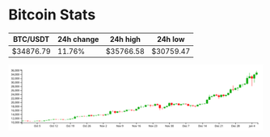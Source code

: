 # Bitcoin Stats

BTC/USDT|24h change|24h high|24h low|
|---|---|---|---|
|$34876.79|11.76%|$35766.58|$30759.47|

<img src="./chart.svg">
